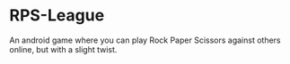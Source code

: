 # RPS-League
 An android game where you can play Rock Paper Scissors against others online, but with a slight twist.

